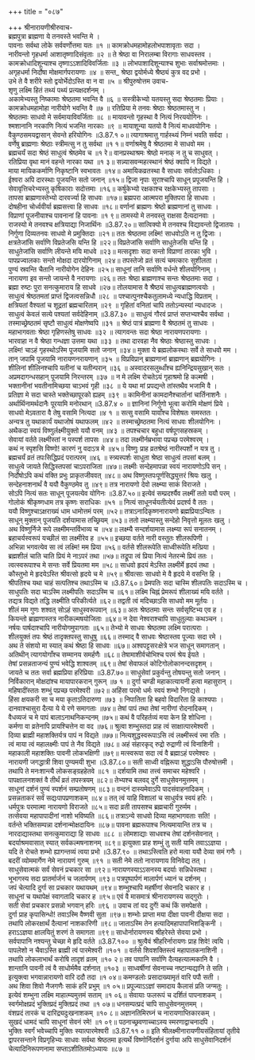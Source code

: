 +++
title = "०८७"

+++
श्रीनारायणीश्रीरुवाच-  
ब्रह्मपुत्रा ब्राह्मणा ये तनवस्ते भवन्ति मे ।  
पावनाः सर्वथा लोके सर्ववर्णोत्तमा यतः ॥१ ॥
कामक्रोधमहामोहलोभपाशावृताः सदा ।  
नारीवन्तो गृहधर्मा आशातृष्णादिसंवृताः ॥२ ॥
ते श्रेष्ठा वा निरालम्बा विरागाः साधवस्तव ।  
कामक्रोधादिशून्याश्च तृष्णाऽऽशादिविवर्जिताः ॥३ ॥
लोभपाशादिशून्याश्च शुभाः सर्वाश्रमोत्तमाः ।  
अगृहधर्मा निर्दोषा मोक्षमार्गपरायणाः ॥४ ॥
सन्त\_ श्रेष्ठा द्वयोर्मध्ये श्रैष्ठ्यं कुत्र वद प्रभो ।  
उभे ते वै शरीरे स्तो द्वयोर्भेदोऽस्ति वा न वा ॥५ ॥
श्रीपुरुषोत्तम उवाच-  
शृणु लक्ष्मि हितं तथ्यं पथ्यं प्रत्यक्षदर्शनम् ।  
अकामेभ्यस्तु निष्कामाः श्रेष्ठतमा भवन्ति वै ॥६ ॥
सस्त्रीकेभ्यो यतयस्तु सदा श्रेष्ठतमाः प्रियाः ।  
कामक्रोधमहामोहा नारीयोगे भवन्ति वै ॥७ ॥
रतिप्रिया मे तनवः श्रेष्ठाः श्रेष्ठतमास्तु न ।  
श्रेष्ठतमाः साधवो मे सर्वमायाविवर्जिताः ॥८ ॥
मायावन्तो गृहस्था वै नित्यं निरययोगिनः ।  
श्मशानानि नरकाणि नित्यं भजन्ति नारकाः ॥९ ॥
मायाशून्या यतयो वै नित्यं माधवयोगिनः ।  
वैकुण्ठसमयद्वासान् सेवन्ते हरियोगिनः ॥3.87.१ ०॥
त्यागाश्रमात्तु गार्हस्थ्यं निम्नं भवति सर्वदा ।  
वर्णेषु ब्राह्मणाः श्रेष्ठाः स्त्रीमत्सु न तु सर्वथा ॥१ १॥
वर्णाश्रमेषु वै श्रेष्ठतमा मे साधवो मम ।  
ब्रह्मचर्यं सदा श्रेष्ठं साधुत्वं श्रेष्ठमेव च ॥१ रे॥
वानप्रस्थाश्रमः श्रेष्ठो मनाक् न तु च साधुवत् ।  
रतिप्रिया वृथा मानं वहन्ते नारका यथा ॥१ ३॥
सन्न्यासवन्महत्स्थानं श्रेष्ठं क्वापि न विद्यते ।  
माया मायिककर्माणि निकृष्टानि स्वभावतः ॥१४॥
अमायिकव्रतस्था वै साधवः सर्वतोऽधिकाः ।  
ईश्वरा अपि दारस्थाः पूजयन्ति सतो जनान् ॥१५॥
द्विजा नृपाः सुराश्चापि साधून् प्रपूजयन्ति हि ।  
सेवावृत्तिचरेभ्यस्तु कृषिकाराः सदोत्तमाः ॥१६॥
कर्षुकेभ्यो रक्षकाश्च रक्षकेभ्यस्तु तापसाः ।  
तापसा ब्राह्मणास्तेभ्यो दारवर्ज्या हि साधवः ॥१७॥
ब्रह्मपरा आत्मपरा मुक्तिपरा हि साधवः ।  
दोषहीना चोर्ध्ववीर्या ब्रह्मसत्त्वा हि साधवः ॥१८॥
वर्णानां ब्राह्मणः श्रेष्ठो ब्राह्मणानां तु साधवः ।  
विप्राणां पूजनीयाश्च पावनानां हि पावनाः ॥१ ९॥
तामस्यो मे तनवस्तु राक्षसा दैत्यदानवाः ।  
राजस्यो मे तनवश्च क्षत्रियाद्या निजार्थिनः ॥3.87.२०॥
सात्विक्यो मे तनवश्च विद्यावन्तो द्विजातयः ।  
निर्गुणा दिव्यतनवः साधवो मे प्रमुक्तिदाः ॥२१॥
ततः श्रेष्ठतमा लक्ष्मि! साधवोऽति न तु द्विजाः ।  
क्षत्रतेजांसि सर्वाणि विप्रतेजसि यन्ति हि ॥२२॥
विप्रतेजांसि सर्वाणि साधुतेजसि यन्ति हि ।  
साधुतेजांसि सर्वाणि लीयन्ते मयि माधवे ॥२३॥
मत्सदृशाः सदा सन्तो विप्राणां तारका भुवि ।  
पापप्रज्वालकाः सन्तो मोक्षदा दारयोगिनाम् ॥२४॥
तपस्तेजो व्रतं सत्यं चमत्कारः सुशीलता ।  
पुण्यं स्रवन्ति चैतानि नारीयोगेन देहिनः ॥२५॥
साधूनां तानि सर्वाणि वर्धन्ते शीलयोगिनाम् ।  
नारायणा इव सन्तो जायन्ते वै नरायणाः ॥२६॥
ततः श्रेष्ठा ब्राह्मणाश्च सन्तः श्रेष्ठतमाः सदा ।  
ब्रह्मा रुष्टः पुरा सनत्कुमाराय हि साधवे ॥२७॥
तोलयामास वै श्रैष्ठ्यं साधुत्वब्राह्मणत्वयोः ।  
साधुत्वं श्रेष्ठतमतां प्राप्तं द्विजत्वसन्निधौ ॥२८ ॥
पश्चात्पुनश्चैकतुलामध्ये न्यधाद्धि विप्रताम् ।  
क्षत्रियतां वैश्यतां च शूद्रतां ब्रह्मचारिताम् ॥२९ ॥
गृहितां वनितां चापि ततोऽन्यस्यां न्यधादजः ।  
साधुत्वं केवलं सत्ये पश्यतां सर्वदेहिनाम् ॥3.87.३० ॥
साधुत्वं गौरवं प्राप्तं सप्तभ्यश्चैव सर्वथा ।  
तस्माच्छ्रेष्ठतमं सृष्टौ साधुत्वं मोक्षणेष्वपि ॥३१ ॥
श्रेष्ठं पात्रं ब्राह्मणा वै श्रेष्ठतमं तु साधवः ।  
महाभागवताः श्रेष्ठा गृहिणस्तेषु साधवः ॥३२ ॥
त्यागवन्तः सदा श्रेष्ठा नारायणपरायणाः ।  
भारवाहा न वै श्रेष्ठा गन्धज्ञा उत्तमा यथा ॥३३ ॥
तथा दारवहा नैव श्रेष्ठाः श्रेष्ठास्तु साधवः ।  
लक्ष्मि! चाऽहं गृहस्थोऽस्मि पूजयामि सतो जनान् ॥३४॥
मुक्ता ये ब्रह्मलोकस्थाः सर्वे ते साधवो मम ।  
तान् जपामि पूजयामि नारायणनरायणान् ॥३५ ॥
विप्रविप्रान् ब्राह्मणानां ब्राह्मणान् ब्रह्मयोगिनः ।  
शीलिनां शीलिनश्चापि यतीनां च यतीन्परान् ॥३६ ॥
अस्वादरसलुब्धाँश्च ह्यनिन्द्रियसुखान् सतः ।  
अप्रमदागन्धसहान् पूजयामि निरन्तरम् ॥३७ ॥
न मे लक्ष्मि रोचतेऽयं गृहाश्रमो हि कल्मषी ।  
भक्तानीनां भवतीनामिच्छया चाऽभवं गृही ॥३८ ॥
ये यथा मां प्रपद्यन्ते तांस्तथैव भजामि वै ।  
प्रतिज्ञा मे सदा चास्ते भक्तेच्छापूरको ह्यहम् ॥३९ ॥
कामिनीनां कामदानैश्चार्तानां चार्तिनाशनैः ।  
अर्थार्थिनामर्थदानैः पूरयामि मनोरथान् ॥3.87.४ ० ॥
ज्ञानिनां निर्गुणो भूत्वा करोमि मोक्षणं प्रिये ।  
साधवो मेऽवतारा वै तेषु वसामि नित्यदा ॥४ १ ॥
सत्सु वसामि यावाँश्च विशेषतः समस्ततः ।  
अन्यत्र तु यथाकार्यं यथाजोषं यथाफलम् ॥४२ ॥
तस्माच्छ्रेष्ठतमा नित्यं साधवः शीलयोगिनः ।  
अथैकदा स्वयं विष्णुर्लक्ष्मीयुक्तो ययौ वनम् ॥४३ ॥
तपश्चचार बहुधा वर्षपूगसहस्रकम् ।  
सेवायां वर्तते लक्ष्मीस्तां न पस्पर्श तापसः ॥४४॥
तदा लक्ष्मीर्नम्रभावा पप्रच्छ परमेश्वरम् ।  
कथं न स्पृशसि विष्णो! कारणं नु वदाऽत्र मे ॥४५॥
विष्णुः प्राह व्रतश्रेष्ठं नारीस्पर्शो न यत्र तु ।  
ब्रह्मचर्यं व्रतं तपःसिद्धिप्रदं परात्परम् ॥४६ ॥
स्त्र्यस्पर्शः साधुता श्रेष्ठा साधुत्वं तपसां बलम् ।  
साधुत्वे जायते सिद्धिस्तपसां चाऽपराजिता ॥४७॥
लक्ष्मीः सन्देहमापन्ना स्वयं नारायणोऽपि सन् ।  
निर्दोषोऽपि कथं वक्ति प्रभुः प्राकृतजीववत् ॥४८॥
अथ विष्णुस्तपःपूर्णसिद्ध्युत्तरं श्रियः खलु ।  
सन्देहनाशनार्थं वै ययौ वैकुण्ठमेव तु ॥४९॥
तत्र नारायणो देवो लक्ष्म्या साकं विराजते ।  
सोऽपि नित्यं सतः साधून् पूजयत्येव योगिनः ॥3.87.५०॥
इत्येवं सम्प्रदर्श्यैव लक्ष्मीं ततो ययौ परम् ।  
गोलोकं श्रीकृष्णधाम तत्र कृष्णः सराधिकः ॥५१ ॥
नित्यं साधूनर्चयतीत्येवं प्रदर्श्य वै ततः ।  
ययौ विष्णुश्चाऽक्षराख्यं धाम धामोत्तमं परम् ॥५२॥
तत्राऽनादिकृष्णनारायणो ब्रह्मप्रियाऽन्वितः ।  
साधून् मुक्तान् पूजयति दर्शयामास तच्छ्रियम् ॥५३॥
ततो लक्ष्म्यास्तु सन्देहो निवृत्तो मूलतः खलु ।  
अथ विष्णुर्निजे रूपे लक्ष्मीमन्तर्विभाव्य च ॥५४॥
लक्ष्म्यै सन्दर्शयामास लक्ष्म्या रूपं सनातनम् ।  
ब्रहाचर्यस्वरूपं यच्छीलं सा लक्ष्मीरेव ह ॥५५॥
इच्छया वर्तते नारी वस्तुतः शीलरूपिणी ।  
अभिन्ना भगवत्येव सा त्वं लक्ष्मि! मम प्रिया ॥५६॥
वर्तसे शीलरूपेति साध्वीरूपेति मत्प्रिया ।  
ब्रह्मशीलं चाति चाति प्रियं मे नाऽपरं तथा ॥५७॥
तद्रूपा त्वं प्रिया नित्यं नेतरन्मे प्रियं ततः ।  
त्वत्स्वरूपाश्च मे सन्तः सर्वे प्रियतमा मम ॥५८॥
साधवो हृदयं मेऽस्ति लक्ष्मीर्मे हृदयं तथा ।  
कौस्तुभो मे हृदयेऽस्ति श्रीवत्सो हृदये च मे ॥५९॥
श्रीवत्साः साधवो मे वै हृदये मे वसन्ति हि ।  
श्रीपतिश्च यथा चाहं सत्पतिश्च तथाऽस्मि च ॥3.87.६०॥
प्रेमपतिः सदा चास्मि शीलपतिः सदाऽस्मि च ।  
साधुपतिः सदा चाऽस्मि लक्ष्मीपतिः सदाऽस्मि च ॥६१॥
लक्ष्मि चिह्नं प्रेमरूपं शीलाख्यं मयि वर्तते ।  
तद्यत्र विद्यते तद्धि लक्ष्मीति परिकीर्त्यते ॥६२॥
तद्वती त्वं मदिच्छाऽसि साधवो मम मूर्तयः ।  
शीलं मम गुणः शश्वत् सोऽहं साधुस्वरूपवान् ॥६३॥
अतः श्रेष्ठतमाः सन्तः सर्वसृष्टिभ्य एव ह ।  
कियन्तो ब्राह्मणास्तत्र नारीकल्मषयोजिताः ॥६४॥
न देवा नेश्वराश्चापि साधुतुल्याः कथञ्चन ।  
नर्षयः पार्षदाश्चापि नारीयोगमुपागताः ॥६५॥
तेभ्यो मे साधवः श्रेष्ठतमा लक्ष्मि परात्पराः ।  
शीलयुक्तं तपः श्रेष्ठं तादृक्तपस्तु साधुषु ॥६६॥
तस्माद् वै साधवः श्रेष्ठास्तव पूज्याः सदा रमे ।  
अथ ते संशयो मा स्यात् कथं श्रेष्ठा हि साधवः ॥६७॥
अश्वपट्टसरःक्षेत्रे भज साधून् समागतान् ।  
अतिथीन् त्यागयोगाँश्च सम्मानय समर्हणैः ॥६८॥
तेषामाशीर्वचोभिश्च परमं श्रेय ईयते ।  
तेषां प्रसन्नताजन्यं पुण्यं भवेद्धि शाश्वतम् ॥६९॥
तेषां सेवाफलं कोटिगोलोकानन्दसदृशम् ।  
जायते च ततः सर्वा ब्रह्मप्रिया हरिप्रियाः ॥3.87.७०॥
साधुसेवां प्रकुर्वन्तु तोषयन्तु सतो जनान् ।  
निर्विकारान् मोक्षदांश्च मायापारकरान् गुरून् ॥७ १ ॥
दुर्गा चण्डी महाकात्यायनी हत्वा महासुरान् ।  
महिषादींस्ततः शम्भुं पप्रच्छ परमेश्वरी ॥७२॥
अहिंसा परमो धर्मः स्वयं शम्भो निगद्यसे ।  
हिंसा क्षयकरी सा च मया कृताऽतिदारुणा ॥७३ ॥
निपातिता हि बहवो विदारिता हि काश्यपाः ।  
दानवाश्चासुरा दैत्या ये ये रणे समागताः ॥७४॥
तेषां पापं तथा तेषां नारीणां रोदनादिकम् ।  
वैधव्यजं च मे पापं बालाऽनाथनिकन्दनम् ॥७५॥
कथं वै परिहर्तव्यं मया केन हि शोधिना ।  
कर्मणा वा व्रतेनापि प्रायश्चित्तेन वा वद ॥७६॥
श्रुत्वा शम्भुस्तदा प्राह त्वं साक्षात्पारमेश्वरी ।  
दिव्या ब्राह्मी महाशक्तिर्यत्र पापं न विद्यते ॥७७॥
नित्यशुद्धस्वरूपाऽसि त्वं लक्ष्मीस्त्वं रमा रतिः ।  
त्वं माया त्वं महालक्ष्मीः पापं ते नैव विद्यते ॥७८॥
अहं संहारकृद् रुद्रो रुद्राणी त्वं विनाशिनी ।  
महाकाली महाशक्तिः पावनी लोकभक्षिणी ॥७९॥
मत्स्वरूपा सदा त्वं वै ब्रह्माऽहं परमेश्वरः ।  
नारायणी जगद्धात्री शिवा पुण्यमयी शुभा ॥3.87.८०॥
सती साध्वी वह्निरूपा शुद्धाऽसि पौरुषोत्तमी ।  
तथापि ते मनःशान्त्यै लोकसङ्ग्रहहेतवे ॥८१ ॥
दर्शयामि तथा तत्त्वं समाचर महेश्वरि ।  
पापक्षालनशक्तं वै तीर्थं व्रतं तपस्त्रयम् ॥८२॥
तेभ्यश्च बलवद् दुर्गे साधुसेवनमुत्तमम् ।  
साधूनां दर्शनं पुण्यं स्पर्शनं सम्प्रतोषणम् ॥८३॥
वन्दनं दास्यमेवाऽपि पादसंवाहनादिकम् ।  
प्रसन्नताकरं सर्वं सद्यःपापप्रणाशकम् ॥८४॥
तत् त्वं याहि विशालां च साधुर्यत्र स्वयं हरिः ।  
धर्मपुत्रः परमात्मा नारायणो विराजते ॥८५॥
सदा व्रती तापसश्च ब्रह्मचारी गुरुर्मम ।  
तत्सेवया महापापादीनां नाशो भविष्यति ॥८६॥
तत्राऽन्ये साधवो दिव्या महाभागवताः सति! ।  
वर्तन्ते भक्तिसम्पन्ना दर्शनान्मोक्षदायिनः ॥८७॥
पावना ब्रह्मरूपाश्च नित्यमायान्ति तत्र च ।  
नारदाद्यास्तथा सनत्कुमाराद्या हि साधवः ॥८८ ॥
लोमशाद्याः साधवश्च तेषां दर्शनसेवनात् ।  
बदर्याश्रमवासात् स्यात् सर्वकल्मषनाशनम् ॥८९॥
इत्युक्ता प्राह शम्भुं तु सती यामि तवाऽऽज्ञया ।  
यदि ते रोचते शम्भो ह्यागन्तव्यं त्वया प्रभो ॥3.87.९० ॥
तथाऽस्त्विति हरो मत्वा ययौ देव्या समं गणैः ।  
बदरीं व्योममार्गेण नेमे नारायणं गुरुम् ॥९१ ॥
सती नेमे ततो नारायणाय विनिवेद्य तत् ।  
साधुसेवात्मकं सर्वं सेवनं प्रचकार सा ॥९२॥
नारायणस्याऽऽसनस्य बदर्याः सन्निधेस्तथा ।  
भूभागस्य सदा प्रातर्मार्जनं च जलार्पणम् ॥९३॥
पत्रपुष्पार्पणं मालार्पणं ध्यानं च दर्शनम् ।  
जपं चेत्यादि दुर्गा सा प्रचकार यथायथम् ॥९४॥
शम्भुश्चापि महर्षीणां सेवनादि चकार ह ।  
साधूनां च यथापेक्षं स्वागतादि चकार ह ॥९५॥
एवं वै मासमात्रं श्रीनारायणस्य सद्गुरोः ।  
सती सेवां प्रचकार प्रसन्नो भगवान् हरिः ॥९६ ॥
उवाच तां वद दुर्गे! कथं किं समपेक्षसे ।  
दुर्गा प्राह कृपासिन्धो! तवाऽस्मि वैष्णवी सुता ॥९७॥
शम्भोः प्राप्ता मया दीक्षा पावनी दीक्षया सदा ।  
तथापि लोकरक्षार्थं दैत्यानां नाशकारिणी ॥९८॥
जाताऽस्मि तेन हत्यादिमहापापाभिशङ्किनी ।  
हराऽऽज्ञया क्षालयितुं शरणं ते समागता ॥९९॥
साधोर्नारायणस्य श्रीहरेस्ते सेवया प्रभो ।  
सर्वपापानि नश्यन्तु चेच्छा मे हृदि वर्तते ॥3.87.१०० ॥
श्रुत्वैवं श्रीहरिर्नारायणः प्राह शिवे! त्वयि ।  
पापलेशो न चैवाऽस्ति ब्राह्मी त्वं पारमेश्वरी ॥१०१ ॥
वर्तसे शिवशक्तिस्त्वं महापातकनाशिनी ।  
तथापि लोकलाभार्थं करोषि तादृशं व्रतम् ॥१० २॥
तव पापानि सर्वाणि दैत्यहत्यात्मकानि वै ।  
शान्तानि पावनी त्वं वै साधोर्ममैव दर्शनात् ॥१०३ ॥
साध्वर्षीणां सेवनाच्च नष्टान्यद्यानि ते सति ।  
इत्युक्त्वा भगवान्नारायणो वारि ददौ तदा ॥१ ०४॥
कमण्डलोः प्रसादाख्यामृतं वारि पपौ सती ।  
अथ शिवा शिवो नैजगणैः साकं हरिं प्रभुम् ॥१ ०५॥
प्रपूज्याऽऽज्ञां समादाय कैलासं प्रति जग्मतुः ।  
इत्येवं शम्भुना लक्ष्मि माहात्म्यमुत्तमं सताम् ॥१ ०६॥
सेवायाः फलरूपं च दर्शितं पापनाशकम् ।  
स्वर्गमोक्षप्रदं भुक्तिप्रदं मुक्तिप्रदं तथा ॥१ ०७॥
धनसम्पत्प्रदं चापि साधुसेवनमुत्तमम् ।  
वंशप्रदं तारकं च दारिद्र्यदुःखनाशकम् ॥१० ८॥
अज्ञानतिमिरघ्नं च नारायणाप्तिकारकम् ।  
सुखदं धामदं चापि साधूनां सेवनं रमे! ॥१ ०९॥
पठनाच्छ्रवणाच्चाऽस्य स्मरणाद्वाचनादपि ।  
भुक्तिः स्वर्गं भवेच्चापि मुक्तिः स्यात्पारमेश्वरी ॥3.87.११ ०॥
इति श्रीलक्ष्मीनारायणीयसंहितायां तृतीये द्वापरसन्ताने विप्रगृहिभ्यः साधवः सर्वथा श्रेष्ठतमा इत्यर्थे विष्णोर्निदर्शनं दुर्गाया अपि साधुसेवानिदर्शनं चेत्यादिनिरूपणनामा सप्ताऽशीतितमोऽध्यायः ॥८७ ॥
    
